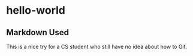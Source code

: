 # hello-world
## Markdown Used
This is a nice try for a CS student who still have no idea about how to Git.
